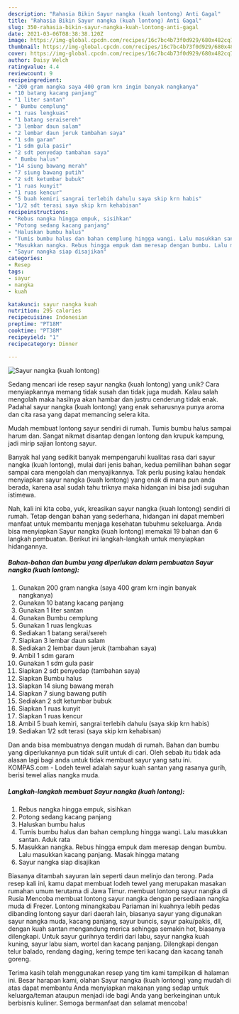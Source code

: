 ```yaml
---
description: "Rahasia Bikin Sayur nangka (kuah lontong) Anti Gagal"
title: "Rahasia Bikin Sayur nangka (kuah lontong) Anti Gagal"
slug: 350-rahasia-bikin-sayur-nangka-kuah-lontong-anti-gagal
date: 2021-03-06T08:38:38.120Z
image: https://img-global.cpcdn.com/recipes/16c7bc4b73f0d929/680x482cq70/sayur-nangka-kuah-lontong-foto-resep-utama.jpg
thumbnail: https://img-global.cpcdn.com/recipes/16c7bc4b73f0d929/680x482cq70/sayur-nangka-kuah-lontong-foto-resep-utama.jpg
cover: https://img-global.cpcdn.com/recipes/16c7bc4b73f0d929/680x482cq70/sayur-nangka-kuah-lontong-foto-resep-utama.jpg
author: Daisy Welch
ratingvalue: 4.4
reviewcount: 9
recipeingredient:
- "200 gram nangka saya 400 gram krn ingin banyak nangkanya"
- "10 batang kacang panjang"
- "1 liter santan"
- " Bumbu cemplung"
- "1 ruas lengkuas"
- "1 batang seraisereh"
- "3 lembar daun salam"
- "2 lembar daun jeruk tambahan saya"
- "1 sdm garam"
- "1 sdm gula pasir"
- "2 sdt penyedap tambahan saya"
- " Bumbu halus"
- "14 siung bawang merah"
- "7 siung bawang putih"
- "2 sdt ketumbar bubuk"
- "1 ruas kunyit"
- "1 ruas kencur"
- "5 buah kemiri sangrai terlebih dahulu saya skip krn habis"
- "1/2 sdt terasi saya skip krn kehabisan"
recipeinstructions:
- "Rebus nangka hingga empuk, sisihkan"
- "Potong sedang kacang panjang"
- "Haluskan bumbu halus"
- "Tumis bumbu halus dan bahan cemplung hingga wangi. Lalu masukkan santan. Aduk rata"
- "Masukkan nangka. Rebus hingga empuk dam meresap dengan bumbu. Lalu masukkan kacang panjang. Masak hingga matang"
- "Sayur nangka siap disajikan"
categories:
- Resep
tags:
- sayur
- nangka
- kuah

katakunci: sayur nangka kuah 
nutrition: 295 calories
recipecuisine: Indonesian
preptime: "PT18M"
cooktime: "PT38M"
recipeyield: "1"
recipecategory: Dinner

---
```



![Sayur nangka (kuah lontong)](https://img-global.cpcdn.com/recipes/16c7bc4b73f0d929/680x482cq70/sayur-nangka-kuah-lontong-foto-resep-utama.jpg)

Sedang mencari ide resep sayur nangka (kuah lontong) yang unik? Cara menyiapkannya memang tidak susah dan tidak juga mudah. Kalau salah mengolah maka hasilnya akan hambar dan justru cenderung tidak enak. Padahal sayur nangka (kuah lontong) yang enak seharusnya punya aroma dan cita rasa yang dapat memancing selera kita.

Mudah membuat lontong sayur sendiri di rumah. Tumis bumbu halus sampai harum dan. Sangat nikmat disantap dengan lontong dan krupuk kampung, jadi mirip sajian lontong sayur.

Banyak hal yang sedikit banyak mempengaruhi kualitas rasa dari sayur nangka (kuah lontong), mulai dari jenis bahan, kedua pemilihan bahan segar sampai cara mengolah dan menyajikannya. Tak perlu pusing kalau hendak menyiapkan sayur nangka (kuah lontong) yang enak di mana pun anda berada, karena asal sudah tahu triknya maka hidangan ini bisa jadi suguhan istimewa.


Nah, kali ini kita coba, yuk, kreasikan sayur nangka (kuah lontong) sendiri di rumah. Tetap dengan bahan yang sederhana, hidangan ini dapat memberi manfaat untuk membantu menjaga kesehatan tubuhmu sekeluarga. Anda bisa menyiapkan Sayur nangka (kuah lontong) memakai 19 bahan dan 6 langkah pembuatan. Berikut ini langkah-langkah untuk menyiapkan hidangannya.

<!--inarticleads1-->

##### Bahan-bahan dan bumbu yang diperlukan dalam pembuatan Sayur nangka (kuah lontong):

1. Gunakan 200 gram nangka (saya 400 gram krn ingin banyak nangkanya)
1. Gunakan 10 batang kacang panjang
1. Gunakan 1 liter santan
1. Gunakan  Bumbu cemplung
1. Gunakan 1 ruas lengkuas
1. Sediakan 1 batang serai/sereh
1. Siapkan 3 lembar daun salam
1. Sediakan 2 lembar daun jeruk (tambahan saya)
1. Ambil 1 sdm garam
1. Gunakan 1 sdm gula pasir
1. Siapkan 2 sdt penyedap (tambahan saya)
1. Siapkan  Bumbu halus
1. Siapkan 14 siung bawang merah
1. Siapkan 7 siung bawang putih
1. Sediakan 2 sdt ketumbar bubuk
1. Siapkan 1 ruas kunyit
1. Siapkan 1 ruas kencur
1. Ambil 5 buah kemiri, sangrai terlebih dahulu (saya skip krn habis)
1. Sediakan 1/2 sdt terasi (saya skip krn kehabisan)


Dan anda bisa membuatnya dengan mudah di rumah. Bahan dan bumbu yang diperlukannya pun tidak sulit untuk di cari. Oleh sebab itu tidak ada alasan lagi bagi anda untuk tidak membuat sayur yang satu ini. KOMPAS.com - Lodeh tewel adalah sayur kuah santan yang rasanya gurih, berisi tewel alias nangka muda. 

<!--inarticleads2-->

##### Langkah-langkah membuat Sayur nangka (kuah lontong):

1. Rebus nangka hingga empuk, sisihkan
1. Potong sedang kacang panjang
1. Haluskan bumbu halus
1. Tumis bumbu halus dan bahan cemplung hingga wangi. Lalu masukkan santan. Aduk rata
1. Masukkan nangka. Rebus hingga empuk dam meresap dengan bumbu. Lalu masukkan kacang panjang. Masak hingga matang
1. Sayur nangka siap disajikan


Biasanya ditambah sayuran lain seperti daun melinjo dan terong. Pada resep kali ini, kamu dapat membuat lodeh tewel yang merupakan masakan rumahan umum terutama di Jawa Timur. membuat lontong sayur nangka di Rusia Mencoba membuat lontong sayur nangka dengan persediaan nangka muda di Frezer. Lontong minangkabau Pariaman ini kuahnya lebih pedas dibanding lontong sayur dari daerah lain, biasanya sayur yang digunakan sayur nangka muda, kacang panjang, sayur buncis, sayur paku/pakis, dll, dengan kuah santan mengandung merica sehingga semakin hot, biasanya dilengkapi. Untuk sayur gurihnya terdiri dari labu, sayur nangka kuah kuning, sayur labu siam, wortel dan kacang panjang. Dilengkapi dengan telur balado, rendang daging, kering tempe teri kacang dan kacang tanah goreng. 

Terima kasih telah menggunakan resep yang tim kami tampilkan di halaman ini. Besar harapan kami, olahan Sayur nangka (kuah lontong) yang mudah di atas dapat membantu Anda menyiapkan makanan yang sedap untuk keluarga/teman ataupun menjadi ide bagi Anda yang berkeinginan untuk berbisnis kuliner. Semoga bermanfaat dan selamat mencoba!
